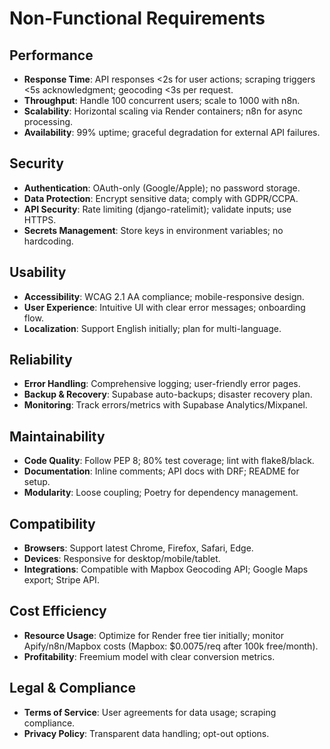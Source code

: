 # Non-Functional Requirements

## Performance
- **Response Time**: API responses <2s for user actions; scraping triggers <5s acknowledgment; geocoding <3s per request.
- **Throughput**: Handle 100 concurrent users; scale to 1000 with n8n.
- **Scalability**: Horizontal scaling via Render containers; n8n for async processing.
- **Availability**: 99% uptime; graceful degradation for external API failures.

## Security
- **Authentication**: OAuth-only (Google/Apple); no password storage.
- **Data Protection**: Encrypt sensitive data; comply with GDPR/CCPA.
- **API Security**: Rate limiting (django-ratelimit); validate inputs; use HTTPS.
- **Secrets Management**: Store keys in environment variables; no hardcoding.

## Usability
- **Accessibility**: WCAG 2.1 AA compliance; mobile-responsive design.
- **User Experience**: Intuitive UI with clear error messages; onboarding flow.
- **Localization**: Support English initially; plan for multi-language.

## Reliability
- **Error Handling**: Comprehensive logging; user-friendly error pages.
- **Backup & Recovery**: Supabase auto-backups; disaster recovery plan.
- **Monitoring**: Track errors/metrics with Supabase Analytics/Mixpanel.

## Maintainability
- **Code Quality**: Follow PEP 8; 80% test coverage; lint with flake8/black.
- **Documentation**: Inline comments; API docs with DRF; README for setup.
- **Modularity**: Loose coupling; Poetry for dependency management.

## Compatibility
- **Browsers**: Support latest Chrome, Firefox, Safari, Edge.
- **Devices**: Responsive for desktop/mobile/tablet.
- **Integrations**: Compatible with Mapbox Geocoding API; Google Maps export; Stripe API.

## Cost Efficiency
- **Resource Usage**: Optimize for Render free tier initially; monitor Apify/n8n/Mapbox costs (Mapbox: $0.0075/req after 100k free/month).
- **Profitability**: Freemium model with clear conversion metrics.

## Legal & Compliance
- **Terms of Service**: User agreements for data usage; scraping compliance.
- **Privacy Policy**: Transparent data handling; opt-out options.